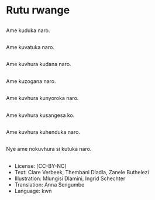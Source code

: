 # Rutu rwange

##
Ame kuduka naro.

##
Ame kuvatuka naro.

##
Ame kuvhura kudana naro.

##
Ame kuzogana naro.

##
Ame kuvhura kunyoroka naro.

##
Ame kuvhura kusangesa ko.

##
Ame kuvhura kuhenduka naro.

##
Nye ame nokuvhura si kutuka naro.

##
* License: [CC-BY-NC]
* Text: Clare Verbeek, Thembani Dladla, Zanele Buthelezi
* Illustration: Mlungisi Dlamini, Ingrid Schechter
* Translation: Anna Sengumbe
* Language: kwn
